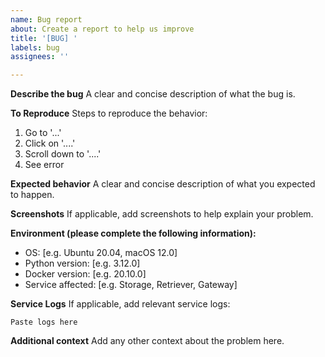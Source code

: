 ```yaml
---
name: Bug report
about: Create a report to help us improve
title: '[BUG] '
labels: bug
assignees: ''

---
```


**Describe the bug**
A clear and concise description of what the bug is.

**To Reproduce**
Steps to reproduce the behavior:
1. Go to '...'
2. Click on '....'
3. Scroll down to '....'
4. See error

**Expected behavior**
A clear and concise description of what you expected to happen.

**Screenshots**
If applicable, add screenshots to help explain your problem.

**Environment (please complete the following information):**
 - OS: [e.g. Ubuntu 20.04, macOS 12.0]
 - Python version: [e.g. 3.12.0]
 - Docker version: [e.g. 20.10.0]
 - Service affected: [e.g. Storage, Retriever, Gateway]

**Service Logs**
If applicable, add relevant service logs:
```
Paste logs here
```

**Additional context**
Add any other context about the problem here.